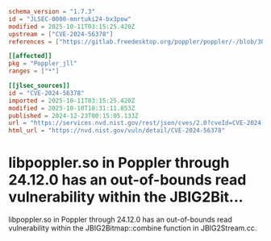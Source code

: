 ```toml
schema_version = "1.7.3"
id = "JLSEC-0000-mnrtuki24-bx3pow"
modified = 2025-10-11T03:15:25.420Z
upstream = ["CVE-2024-56378"]
references = ["https://gitlab.freedesktop.org/poppler/poppler/-/blob/30eada0d2bceb42c2d2a87361339063e0b9bea50/CMakeLists.txt#L621", "https://gitlab.freedesktop.org/poppler/poppler/-/commit/ade9b5ebed44b0c15522c27669ef6cdf93eff84e", "https://gitlab.freedesktop.org/poppler/poppler/-/issues/1553"]

[[affected]]
pkg = "Poppler_jll"
ranges = ["*"]

[[jlsec_sources]]
id = "CVE-2024-56378"
imported = 2025-10-11T03:15:25.420Z
modified = 2025-10-10T18:31:11.853Z
published = 2024-12-23T00:15:05.133Z
url = "https://services.nvd.nist.gov/rest/json/cves/2.0?cveId=CVE-2024-56378"
html_url = "https://nvd.nist.gov/vuln/detail/CVE-2024-56378"
```

# libpoppler.so in Poppler through 24.12.0 has an out-of-bounds read vulnerability within the JBIG2Bit...

libpoppler.so in Poppler through 24.12.0 has an out-of-bounds read vulnerability within the JBIG2Bitmap::combine function in JBIG2Stream.cc.

